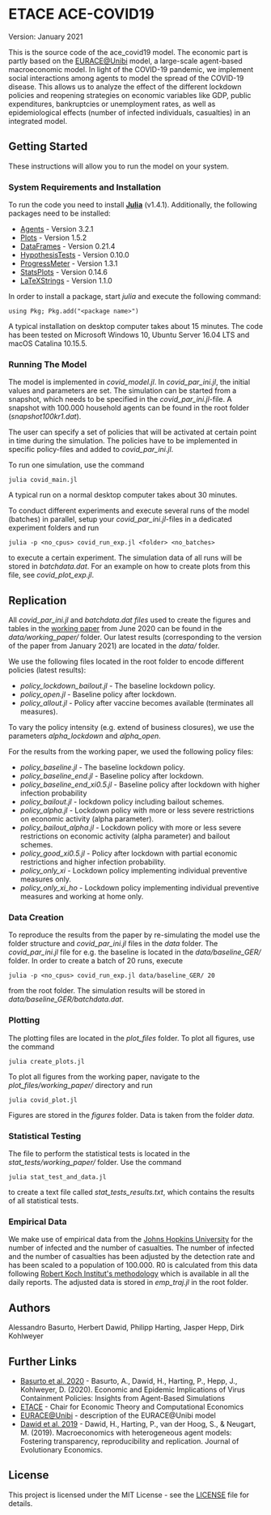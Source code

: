 # ETACE ACE-COVID19

Version: January 2021

This is the source code of the ace_covid19 model. The economic part is partly based on the
[EURACE@Unibi](http://www.wiwi.uni-bielefeld.de/lehrbereiche/vwl/etace/Eurace_Unibi/) model, a large-scale agent-based macroeconomic model.
In light of the COVID-19 pandemic, we implement social interactions among agents to model the spread of the COVID-19 disease. This allows us to analyze the effect of the different lockdown policies and reopening strategies on economic variables like GDP, public expenditures, bankruptcies or unemployment rates, as well as epidemiological effects (number of infected individuals, casualties) in an integrated model.


## Getting Started

These instructions will allow you to run the model on your system.

### System Requirements and Installation

To run the code you need to install **[Julia](https://julialang.org/)** (v1.4.1). Additionally, the following packages need to be installed:

* [Agents](https://juliadynamics.github.io/Agents.jl/stable/) - Version 3.2.1
* [Plots](http://docs.juliaplots.org/) - Version 1.5.2
* [DataFrames](https://juliadata.github.io/) - Version 0.21.4
* [HypothesisTests](https://github.com/JuliaStats/HypothesisTests.jl) - Version 0.10.0
* [ProgressMeter](https://github.com/timholy/ProgressMeter.jl) - Version 1.3.1
* [StatsPlots](https://github.com/JuliaPlots/StatsPlots.jl) - Version 0.14.6
* [LaTeXStrings](https://github.com/stevengj/LaTeXStrings.jl) - Version 1.1.0

In order to install a package, start *julia* and execute the following command:

```
using Pkg; Pkg.add("<package name>")
```

A typical installation on desktop computer takes about 15 minutes. The code has been tested on Microsoft Windows 10, Ubuntu Server 16.04 LTS and macOS Catalina 10.15.5.

### Running The Model

The model is implemented in *covid_model.jl*. In *covid_par_ini.jl*, the initial values and parameters are set. The simulation can be started from a snapshot, which needs to be specified in the *covid_par_ini.jl*-file. A snapshot with 100.000 household agents can be found in the root folder (*snapshot100kr1.dat*).

The user can specify a set of policies that will be activated at certain point in time during the simulation. The policies have to be implemented in specific policy-files and added to *covid_par_ini.jl*. 

To run one simulation, use the command

```
julia covid_main.jl
```

A typical run on a normal desktop computer takes about 30 minutes.

To conduct different experiments and execute several runs of the model (batches) in parallel, setup your *covid_par_ini.jl*-files in a dedicated experiment folders and run

```
julia -p <no_cpus> covid_run_exp.jl <folder> <no_batches>
```

to execute a certain experiment. The simulation data of all runs will be stored in *batchdata.dat*. For an example on how to create plots from this file, see *covid_plot_exp.jl*.

## Replication

All *covid_par_ini.jl* and *batchdata.dat files* used to create the figures and tables in the [working paper](https://dx.doi.org/10.2139/ssrn.3635329) from June 2020 can be found in the *data/working_paper/* folder. Our latest results (corresponding to the version of the paper from January 2021) are located in the *data/* folder.

We use the following files located in the root folder to encode different policies (latest results):

* *policy_lockdown_bailout.jl* - The baseline lockdown policy.
* *policy_open.jl* - Baseline policy after lockdown.
* *policy_allout.jl* - Policy after vaccine becomes available (terminates all measures).

To vary the policy intensity (e.g. extend of business closures), we use the parameters *alpha_lockdown* and *alpha_open*.

For the results from the working paper, we used the following policy files:

* *policy_baseline.jl* - The baseline lockdown policy.
* *policy_baseline_end.jl* - Baseline policy after lockdown.
* *policy_baseline_end_xi0.5.jl* - Baseline policy after lockdown with higher infection probability
* *policy_bailout.jl* - lockdown policy including bailout schemes.
* *policy_alpha.jl* - Lockdown policy with more or less severe restrictions on economic activity (alpha parameter).
* *policy_bailout_alpha.jl* - Lockdown policy with more or less severe restrictions on economic activity (alpha parameter) and bailout schemes.
* *policy_good_xi0.5.jl* - Policy after lockdown with partial economic restrictions and higher infection probability.
* *policy_only_xi* - Lockdown policy implementing individual preventive measures only.
* *policy_only_xi_ho* - Lockdown policy implementing individual preventive measures and working at home only.

### Data Creation

To reproduce the results from the paper by re-simulating the model use the folder structure and *covid_par_ini.jl* files in the *data* folder.
The *covid_par_ini.jl* file for e.g. the baseline is located in the *data/baseline_GER/* folder. In order to create a batch of 20 runs, execute

```
julia -p <no_cpus> covid_run_exp.jl data/baseline_GER/ 20
```

from the root folder. The simulation results will be stored in *data/baseline_GER/batchdata.dat*.

### Plotting

The plotting files are located in the *plot_files* folder. To plot all figures, use the command
```
julia create_plots.jl
```

To plot all figures from the working paper, navigate to the *plot_files/working_paper/* directory and run
```
julia covid_plot.jl
```

Figures are stored in the *figures* folder. Data is taken from the folder *data*. 

### Statistical Testing

The file to perform the statistical tests is located in the *stat_tests/working_paper/* folder. Use the command
```
julia stat_test_and_data.jl
```
to create a text file called *stat_tests_results.txt*, which contains the results of all statistical tests.

### Empirical Data

We make use of empirical data from the [Johns Hopkins University](https://github.com/CSSEGISandData/COVID-19) for the number of infected and the number of casualties.
The number of infected and the number of casualties has been adjusted by the detection rate and has been scaled to a population of 100.000.
R0 is calculated from this data following [Robert Koch Institut's methodology](https://www.rki.de/DE/Content/InfAZ/N/Neuartiges_Coronavirus/Situationsberichte/Archiv_Juli.html) which is available in all the daily reports.
The adjusted data is stored in *emp_traj.jl* in the root folder.


## Authors

Alessandro Basurto, Herbert Dawid, Philipp Harting, Jasper Hepp, Dirk Kohlweyer


## Further Links

* [Basurto et al. 2020](https://dx.doi.org/10.2139/ssrn.3635329) - Basurto, A., Dawid, H., Harting, P., Hepp, J., Kohlweyer, D. (2020). Economic and Epidemic Implications of Virus Containment Policies: Insights from Agent-Based Simulations
* [ETACE](http://www.wiwi.uni-bielefeld.de/lehrbereiche/vwl/etace/) - Chair for Economic Theory and Computational Economics
* [EURACE@Unibi](http://www.wiwi.uni-bielefeld.de/lehrbereiche/vwl/etace/Eurace_Unibi/) - description of the EURACE@Unibi model
* [Dawid et al. 2019](https://pub.uni-bielefeld.de/record/2915598) - Dawid, H., Harting, P., van der Hoog, S., & Neugart, M. (2019). Macroeconomics with heterogeneous agent models: Fostering transparency, reproducibility and replication. Journal of Evolutionary Economics.


## License

This project is licensed under the MIT License - see the [LICENSE](LICENSE) file for details.
